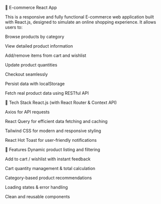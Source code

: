 🛒 E-commerce React App

This is a responsive and fully functional E-commerce web application built with React.js, designed to simulate an online shopping experience. It allows users to:

Browse products by category

View detailed product information

Add/remove items from cart and wishlist

Update product quantities

Checkout seamlessly

Persist data with localStorage

Fetch real product data using RESTful API

🔧 Tech Stack
React.js (with React Router & Context API)

Axios for API requests

React Query for efficient data fetching and caching

Tailwind CSS for modern and responsive styling

React Hot Toast for user-friendly notifications

🚀 Features
Dynamic product listing and filtering

Add to cart / wishlist with instant feedback

Cart quantity management & total calculation

Category-based product recommendations

Loading states & error handling

Clean and reusable components
